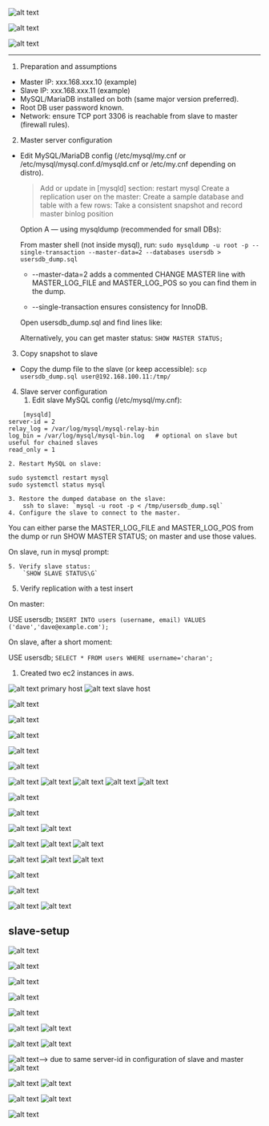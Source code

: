 ![alt text](image-1.png)


![alt text](image.png)

![alt text](image-2.png)


---------------

1. Preparation and assumptions
 - Master IP: xxx.168.xxx.10 (example)
 - Slave IP: xxx.168.xxx.11 (example)
 - MySQL/MariaDB installed on both (same major version preferred).
 - Root DB user password known.
 - Network: ensure TCP port 3306 is reachable from slave to master (firewall rules).

2. Master server configuration
 - Edit MySQL/MariaDB config (/etc/mysql/my.cnf or /etc/mysql/mysql.conf.d/mysqld.cnf or /etc/my.cnf depending on distro).

   > Add or update in [mysqld] section:
   > restart mysql
   > Create a replication user on the master:
   > Create a sample database and table with a few rows:
   > Take a consistent snapshot and record master binlog position

      Option A — using mysqldump (recommended for small DBs):

      From master shell (not inside mysql), run: 
    `sudo mysqldump -u root -p --single-transaction --master-data=2 --databases usersdb > usersdb_dump.sql`
    - --master-data=2 adds a commented CHANGE MASTER line with MASTER_LOG_FILE and MASTER_LOG_POS so you can find them in the dump.

    - --single-transaction ensures consistency for InnoDB.

     Open usersdb_dump.sql and find lines like:
   
     Alternatively, you can get master status:
        `SHOW MASTER STATUS;`
3. Copy snapshot to slave

 - Copy the dump file to the slave (or keep accessible):
    `scp usersdb_dump.sql user@192.168.100.11:/tmp/`

4. Slave server configuration
    1. Edit slave MySQL config (/etc/mysql/my.cnf):
```
    [mysqld]
server-id = 2
relay_log = /var/log/mysql/mysql-relay-bin
log_bin = /var/log/mysql/mysql-bin.log   # optional on slave but useful for chained slaves
read_only = 1
```
    2. Restart MySQL on slave:
```
sudo systemctl restart mysql
sudo systemctl status mysql
```
    3. Restore the dumped database on the slave:
        ssh to slave: `mysql -u root -p < /tmp/usersdb_dump.sql`
    4. Configure the slave to connect to the master.

You can either parse the MASTER_LOG_FILE and MASTER_LOG_POS from the dump or run SHOW MASTER STATUS; on master and use those values.

On slave, run in mysql prompt:

    5. Verify slave status:
        `SHOW SLAVE STATUS\G`

5. Verify replication with a test insert

On master:

USE usersdb;
    `INSERT INTO users (username, email) VALUES ('dave','dave@example.com');`


On slave, after a short moment:

USE usersdb;
   `SELECT * FROM users WHERE username='charan';`



1. Created two ec2 instances in aws. 

![alt text](image-3.png) primary host
![alt text](image-4.png) slave host

![alt text](image-5.png)

![alt text](image-6.png)

![alt text](image-7.png)

![alt text](image-8.png)

![alt text](image-9.png)

![alt text](image-10.png)
![alt text](image-11.png)
![alt text](image-12.png)
![alt text](image-13.png)
![alt text](image-14.png)

![alt text](image-15.png)

![alt text](image-16.png)

![alt text](image-17.png)
![alt text](image-18.png)

![alt text](image-19.png)
![alt text](image-20.png)
![alt text](image-21.png)

![alt text](image-22.png)
![alt text](image-23.png)
![alt text](image-24.png)

![alt text](image-25.png)

![alt text](image-26.png)

![alt text](image-27.png)
![alt text](image-28.png)

slave-setup
------------
![alt text](image-29.png)

![alt text](image-30.png)

![alt text](image-31.png)

![alt text](image-32.png)

![alt text](image-33.png)

![alt text](image-34.png)
![alt text](image-35.png)

![alt text](image-36.png)
![alt text](image-37.png)

![alt text](image-38.png)--> due to same server-id in configuration of slave and master
![alt text](image-39.png)

![alt text](image-40.png)
![alt text](image-41.png)

![alt text](image-42.png)
![alt text](image-43.png)

![alt text](image-44.png)


